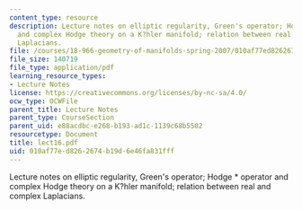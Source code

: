 ```yaml
---
content_type: resource
description: Lecture notes on elliptic regularity, Green's operator; Hodge * operator
  and complex Hodge theory on a K?hler manifold; relation between real and complex
  Laplacians.
file: /courses/18-966-geometry-of-manifolds-spring-2007/010af77ed8262674b19d6e46fa831fff_lect16.pdf
file_size: 140719
file_type: application/pdf
learning_resource_types:
- Lecture Notes
license: https://creativecommons.org/licenses/by-nc-sa/4.0/
ocw_type: OCWFile
parent_title: Lecture Notes
parent_type: CourseSection
parent_uid: e88acdbc-e268-b193-ad1c-1139c68b5502
resourcetype: Document
title: lect16.pdf
uid: 010af77e-d826-2674-b19d-6e46fa831fff
---
```

Lecture notes on elliptic regularity, Green's operator; Hodge * operator and complex Hodge theory on a K?hler manifold; relation between real and complex Laplacians.